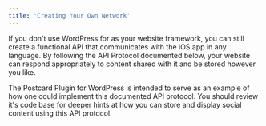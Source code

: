 ```yaml
---
title: 'Creating Your Own Network'
---
```


If you don't use WordPress for as your website framework, you can still create a functional API that communicates with
the iOS app in any language. By following the API Protocol documented below, your website can respond appropriately to
content shared with it and be stored however you like.

The Postcard Plugin for WordPress is intended to serve as an example of how one could implement this
documented API protocol. You should review it's code base for deeper hints at how you can store
and display social content using this API protocol.